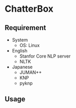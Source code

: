 # ChatterBox

## Requirement
- System
    - OS: Linux
- English
    - Stanfor Core NLP server
    - NLTK
- Japanese
    - JUMAN++
    - KNP
    - pyknp

## Usage